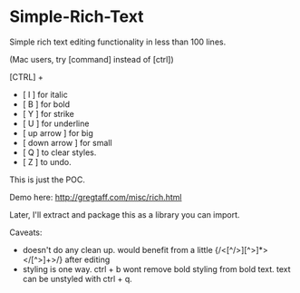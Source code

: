 # Simple-Rich-Text

Simple rich text editing functionality in less than 100 lines.  

(Mac users, try [command] instead of [ctrl])

[CTRL] + 
* [ I ] for italic
* [ B ] for bold
* [ Y ] for strike
* [ U ] for underline
* [ up arrow ] for big
* [ down arrow ] for small
* [ Q ] to clear styles.
* [ Z ] to undo.


This is just the POC.  

Demo here:  http://gregtaff.com/misc/rich.html

Later, I'll extract and package this as a library you can import.

Caveats: 

* doesn't do any clean up. would benefit from a little {/<[^\/>][^>]*><\/[^>]+>/} after editing  
* styling is one way.  ctrl + b wont remove bold styling from bold text.  text can be unstyled with ctrl + q.  
